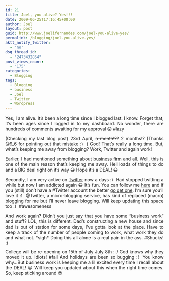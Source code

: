 ```yaml
---
id: 21
title: Joel, you alive? Yes!!!
date: 2009-06-25T17:16:45+00:00
author: Joel
layout: post
guid: http://www.joelifernandes.com/joel-you-alive-yes/
permalink: /blogging/joel-you-alive-yes/
aktt_notify_twitter:
  - 'no'
dsq_thread_id:
  - "2473432854"
post_views_count:
  - "175"
categories:
  - Blogging
tags:
  - Blogging
  - business
  - Joel
  - Twitter
  - Wordpress
---
```

<p align="justify">
  Yes, I am alive. It’s been a long time since I blogged last. I know. Forget that, it’s been ages since I logged in to my dashboard. No wonder, there are hundreds of comments awaiting for my approval 😛 #lazy
</p>

<p align="justify">
  (Checking my last blog post) 23rd April, <span style="text-decoration: line-through;">a month!??</span> 2 months!? (Thanks @9_6 for pointing out that mistake <img src="http://joelifernandes.com/wp-includes/images/smilies/simple-smile.png" alt=":)" class="wp-smiley" style="height: 1em; max-height: 1em;" /> ) God! That’s really a long time. But, what’s keeping me away from blogging? Work, Twitter and again work!
</p>

<p align="justify">
  Earlier, I had mentioned something about <a href="http://www.joelifernandes.com/lifes-hectic-but-its-more-excting/">business firm</a> and all. Well, this is one of the main reason that’s keeping me away. Hell loads of things to do and a BIG deal right on it’s way 😀 Hope it’s a DEAL! 😀
</p>

<p align="justify">
  Secondly, I am very active on <a href="http://twitter.com/joelfernandes">Twitter</a> now a days <img src="http://joelifernandes.com/wp-includes/images/smilies/simple-smile.png" alt=":)" class="wp-smiley" style="height: 1em; max-height: 1em;" /> Had stopped twitting a while but now I am addicted again 😀 It’s fun. You can follow me <a href="http://twitter.com/joelfernandes">here</a> and if you (still) don’t have a #Twitter account the better <a href="http://twitter.com/">go get one</a>. I’m sure you’ll love it <img src="http://joelifernandes.com/wp-includes/images/smilies/simple-smile.png" alt=":)" class="wp-smiley" style="height: 1em; max-height: 1em;" /> @Twitter, a micro-blogging service, has kind of replaced (macro) blogging for me but I’ll never leave blogging. Will keep updating this space too <img src="http://joelifernandes.com/wp-includes/images/smilies/simple-smile.png" alt=":)" class="wp-smiley" style="height: 1em; max-height: 1em;" /> #awesomeness
</p>

<p align="justify">
  <!--more-->
</p>

<p align="justify">
  And work again? Didn&#8217;t you just say that you have some “business work” and stuff? LOL, this is different. Dad’s constructing a new house and since dad is out of station for some days, I’ve gotta look at the place. Have to keep a track of the number of people coming to work, what work they do and what not. *sigh* Doing this all alone is a real pain in the ass. #Shucks! <img src="http://joelifernandes.com/wp-includes/images/smilies/frownie.png" alt=":(" class="wp-smiley" style="height: 1em; max-height: 1em;" />
</p>

<p align="justify">
  College will be re-opening on <span style="text-decoration: line-through;">15th of July</span> July 8th :-/ God knows why they moved it up. Idiots! #fail And holidays are been so bugging <img src="http://joelifernandes.com/wp-includes/images/smilies/frownie.png" alt=":(" class="wp-smiley" style="height: 1em; max-height: 1em;" /> You know why…But business work is keeping me a lil excited every time I recall about the DEAL! 😀 Will keep you updated about this when the right time comes. So, keep sticking around 😉
</p>